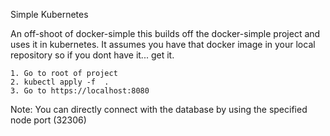 Simple Kubernetes

An off-shoot of docker-simple this builds off the docker-simple project and uses it in kubernetes.
It assumes you have that docker image in your local repository so if you dont have it... get it.  

	1. Go to root of project
	2. kubectl apply -f  .
	3. Go to https://localhost:8080
	
Note:  You can directly connect with the database by using the specified node port (32306)